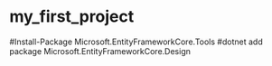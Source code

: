 # my_first_project
#Install-Package Microsoft.EntityFrameworkCore.Tools
#dotnet add package Microsoft.EntityFrameworkCore.Design
